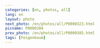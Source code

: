```yaml
---
categories: [en, photos, all]
lang: en
layout: photo
next_photo: /en/photos/all/P0000323.html
picname: P0000384
prev_photo: /en/photos/all/P0000385.html
tags: [Feigenbaum]
---
```

